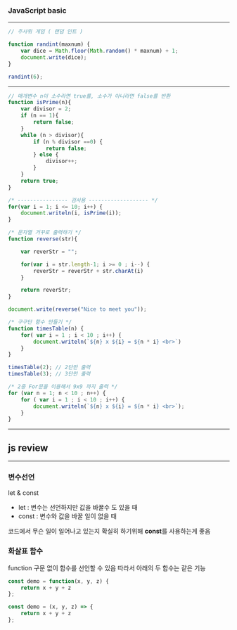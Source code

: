 ### JavaScript basic

---


```js
// 주사위 게임 ( 랜덤 인트 )

function randint(maxnum) {
    var dice = Math.floor(Math.random() * maxnum) + 1;
    document.write(dice);
}

randint(6);
```

---

```js
// 매개변수 n이 소수라면 true를, 소수가 아니라면 false를 반환
function isPrime(n){
    var divisor = 2;
    if (n == 1){
        return false;
    }
    while (n > divisor){
        if (n % divisor ==0) {
            return false;
        } else {
            divisor++;
        }
    }
    return true;
}

/* ---------------- 검사용 ------------------- */
for(var i = 1; i <= 10; i++) {
    document.writeln(i, isPrime(i));
}
```

```js
/* 문자열 거꾸로 출력하기 */
function reverse(str){

    var reverStr = "";

    for(var i = str.length-1; i >= 0 ; i--) {
        reverStr = reverStr + str.charAt(i)
    }

    return reverStr;
}

document.write(reverse("Nice to meet you"));
```

```js
/* 구구단 함수 만들기 */
function timesTable(n) {
    for( var i = 1 ; i < 10 ; i++) {
        document.writeln(`${n} x ${i} = ${n * i} <br>`)
    }
}

timesTable(2); // 2단만 출력
timesTable(3); // 3단만 출력
```

```js
/* 2중 For문을 이용해서 9x9 까지 출력 */
for (var n = 1; n < 10 ; n++) {
    for ( var i = 1 ; i < 10 ; i++) {
        document.writeln(`${n} x ${i} = ${n * i} <br>`);
    }
}
```

---

## js review

---
### 변수선언

let & const

- let : 변수는 선언하지만 값을 바꿀수 도 있을 때
- const : 변수와 값을 바꿀 일이 없을 때

코드에서 무슨 일이 일어나고 있는지 확실히 하기위해 **const**를 사용하는게 좋음

### 화살표 함수

function 구문 없이 함수를 선언할 수 있음
따라서 아래의 두 함수는 같은 기능
```js
const demo = function(x, y, z) {
    return x + y + z
};

const demo = (x, y, z) => {
    return x + y + z
};
```

